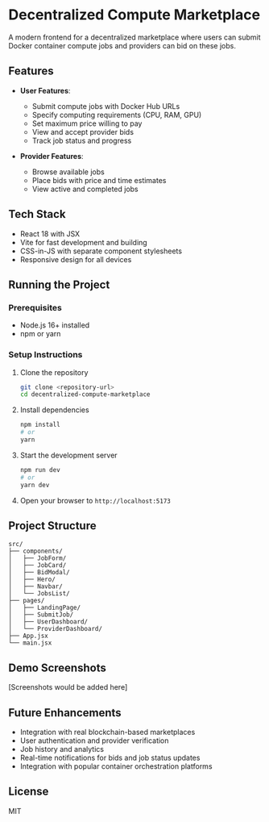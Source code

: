 # Decentralized Compute Marketplace

A modern frontend for a decentralized marketplace where users can submit Docker container compute jobs and providers can bid on these jobs.

## Features

- **User Features**:
  - Submit compute jobs with Docker Hub URLs
  - Specify computing requirements (CPU, RAM, GPU)
  - Set maximum price willing to pay
  - View and accept provider bids
  - Track job status and progress

- **Provider Features**:
  - Browse available jobs
  - Place bids with price and time estimates
  - View active and completed jobs

## Tech Stack

- React 18 with JSX
- Vite for fast development and building
- CSS-in-JS with separate component stylesheets
- Responsive design for all devices

## Running the Project

### Prerequisites

- Node.js 16+ installed
- npm or yarn

### Setup Instructions

1. Clone the repository
   ```bash
   git clone <repository-url>
   cd decentralized-compute-marketplace
   ```

2. Install dependencies
   ```bash
   npm install
   # or
   yarn
   ```

3. Start the development server
   ```bash
   npm run dev
   # or
   yarn dev
   ```

4. Open your browser to `http://localhost:5173`

## Project Structure

```
src/
├── components/
│   ├── JobForm/
│   ├── JobCard/
│   ├── BidModal/
│   ├── Hero/
│   ├── Navbar/
│   └── JobsList/
├── pages/
│   ├── LandingPage/
│   ├── SubmitJob/
│   ├── UserDashboard/
│   └── ProviderDashboard/
├── App.jsx
└── main.jsx
```

## Demo Screenshots

[Screenshots would be added here]

## Future Enhancements

- Integration with real blockchain-based marketplaces
- User authentication and provider verification
- Job history and analytics
- Real-time notifications for bids and job status updates
- Integration with popular container orchestration platforms

## License

MIT 